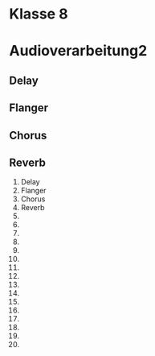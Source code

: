# Klasse 8

# Audioverarbeitung2

## Delay



## Flanger



## Chorus

## Reverb


1. Delay
2. Flanger
3. Chorus
4. Reverb
5.
6.
7.
8.
9.
10.
11.
12.
13.
14.
15.
16.
17.
18.
19.
20.
